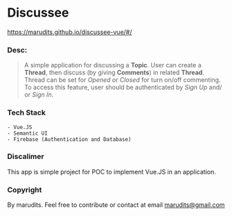 # Discussee
https://marudits.github.io/discussee-vue/#/

### Desc:

> A simple application for discussing a **Topic**. User can create a **Thread**, then discuss (by giving **Comments**) in related **Thread**. Thread can be set for *Opened* or *Closed* for turn on/off commenting. To access this feature, user should be authenticated by *Sign Up* and/ or *Sign In*.

### Tech Stack
	- Vue.JS
	- Semantic UI
	- Firebase (Authentication and Database)

### Discalimer
This app is simple project for POC to implement Vue.JS in an application.

### Copyright
By marudits. Feel free to contribute or contact at email marudits@gmail.com